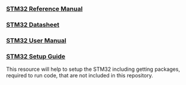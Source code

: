 ### [STM32 Reference Manual](https://www.st.com/resource/en/reference_manual/dm00043574-stm32f303xb-c-d-e-stm32f303x6-8-stm32f328x8-stm32f358xc-stm32f398xe-advanced-arm-based-mcus-stmicroelectronics.pdf)
### [STM32 Datasheet](https://www.st.com/en/microcontrollers-microprocessors/stm32f303vc.html)
### [STM32 User Manual](https://docs.rs-online.com/5192/0900766b814876f9.pdf)
### [STM32 Setup Guide](http://www.ocfreaks.com/create-new-stm32-project-keil-uvision-5-tutorial/)
This resource will help to setup the STM32 including getting packages, required to run code, that are not included in this repository.
